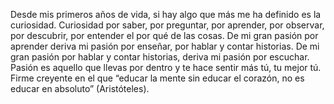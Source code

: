 Desde mis primeros años de vida, si hay algo que más me ha definido es la curiosidad. Curiosidad por saber, por preguntar, por aprender, por observar, por descubrir, por entender el por qué de las cosas. De mi gran pasión por aprender deriva mi pasión por enseñar, por hablar y contar historias. De mi gran pasión por hablar y contar historias, deriva mi pasión por escuchar. Pasión es aquello que llevas por dentro y te hace sentir más tú, tu mejor tú. Firme creyente en el que “educar la mente sin educar el corazón, no es educar en absoluto” (Aristóteles). 
